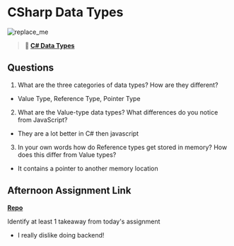 # CSharp Data Types

![replace_me](https://codeworks.blob.core.windows.net/public/assets/img/illustrations/placeholder.svg)

> **📖 [C# Data Types](https://codeworksacademy.com/fs-student-guide/resources/wk10/01-CSharp-Generics)**

## Questions

1. What are the three categories of data types? How are they different?
- Value Type, Reference Type, Pointer Type
2. What are the Value-type data types? What differences do you notice from JavaScript?
- They are a lot better in C# then javascript
3. In your own words how do Reference types get stored in memory? How does this differ from Value types?
- It contains a pointer to another memory location

## Afternoon Assignment Link

**[Repo](https://github.com/samwgit/gregslist-dotnet)**

Identify at least 1 takeaway from today's assignment
- I really dislike doing backend!